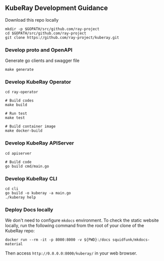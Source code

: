 ## KubeRay Development Guidance

Download this repo locally

```
mkdir -p $GOPATH/src/github.com/ray-project
cd $GOPATH/src/github.com/ray-project
git clone https://github.com/ray-project/kuberay.git
```

### Develop proto and OpenAPI

Generate go clients and swagger file

```
make generate
```

### Develop KubeRay Operator

```
cd ray-operator

# Build codes
make build

# Run test
make test

# Build container image
make docker-build
```

### Develop KubeRay APIServer

```
cd apiserver

# Build code
go build cmd/main.go
```

### Develop KubeRay CLI

```
cd cli
go build -o kuberay -a main.go
./kuberay help
```

### Deploy Docs locally

We don't need to configure `mkdocs` environment. To check the static website locally, run
the following command from the root of your clone of the KubeRay repo:

```
docker run --rm -it -p 8000:8000 -v ${PWD}:/docs squidfunk/mkdocs-material
```

Then access `http://0.0.0.0:8000/kuberay/` in your web browser.
